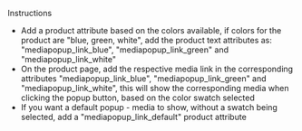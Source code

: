 Instructions

- Add a product attribute based on the colors available, if colors for the product are "blue, green, white", add the product text attributes as: "mediapopup_link_blue", "mediapopup_link_green" and "mediapopup_link_white"
- On the product page, add the respective media link in the corresponding attributes "mediapopup_link_blue", "mediapopup_link_green" and "mediapopup_link_white", this will show the corresponding media when clicking the popup button, based on the color swatch selected
- If you want a default popup - media to show, without a swatch being selected, add a "mediapopup_link_default" product attribute
